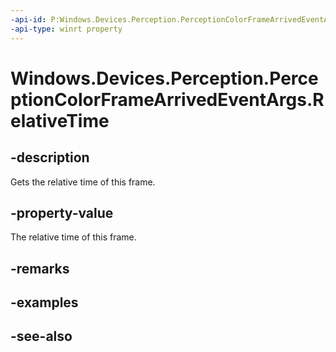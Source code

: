 ```yaml
---
-api-id: P:Windows.Devices.Perception.PerceptionColorFrameArrivedEventArgs.RelativeTime
-api-type: winrt property
---
```


<!-- Property syntax
public Windows.Foundation.TimeSpan RelativeTime { get; }
-->

# Windows.Devices.Perception.PerceptionColorFrameArrivedEventArgs.RelativeTime

## -description
Gets the relative time of this frame.

## -property-value
The relative time of this frame.

## -remarks

## -examples

## -see-also
